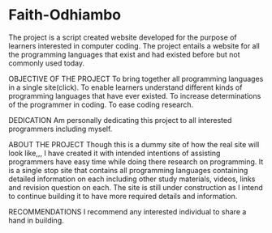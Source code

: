 # Faith-Odhiambo
The project is a script created website developed for the purpose of learners interested in computer coding. The project entails a website for all the programming languages that exist and had existed before but not commonly used today.

OBJECTIVE OF THE PROJECT
  To bring together all programming languages in a single site(click).
  To enable learners understand different kinds of programming languages that have ever existed.
  To increase determinations of the programmer in coding.
  To ease coding research.

DEDICATION
Am personally dedicating this project to all interested programmers including myself.

ABOUT THE PROJECT
Though this is a dummy site of how the real site will look like,,, I have created it with intended intentions of assisting programmers have easy time while doing there research on programming. 
It is a single stop site that contains all programming languages containing detailed information on each including other study materials, videos, links and revision question on each.
The site is still under construction as I intend to continue building it to have more required details and information.

RECOMMENDATIONS
I recommend any interested individual to share a hand in building.
